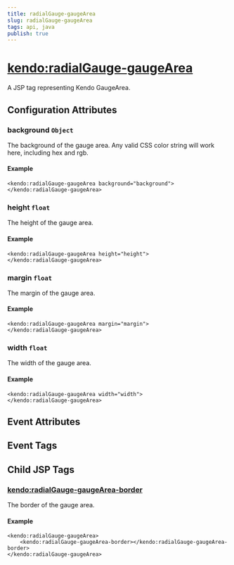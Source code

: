 ```yaml
---
title: radialGauge-gaugeArea
slug: radialGauge-gaugeArea
tags: api, java
publish: true
---
```


# <kendo:radialGauge-gaugeArea>
A JSP tag representing Kendo GaugeArea.

## Configuration Attributes


### background `Object`

The background of the gauge area.
Any valid CSS color string will work here, including hex and rgb.

#### Example
    <kendo:radialGauge-gaugeArea background="background">
    </kendo:radialGauge-gaugeArea>
    

### height `float`

The height of the gauge area.

#### Example
    <kendo:radialGauge-gaugeArea height="height">
    </kendo:radialGauge-gaugeArea>
    

### margin `float`

The margin of the gauge area.

#### Example
    <kendo:radialGauge-gaugeArea margin="margin">
    </kendo:radialGauge-gaugeArea>
    

### width `float`

The width of the gauge area.

#### Example
    <kendo:radialGauge-gaugeArea width="width">
    </kendo:radialGauge-gaugeArea>
    

## Event Attributes


## Event Tags
 

## Child JSP Tags

### [<kendo:radialGauge-gaugeArea-border>](/api/wrappers/jsp/radialgauge/gaugearea-border)

The border of the gauge area.

#### Example

    <kendo:radialGauge-gaugeArea>
        <kendo:radialGauge-gaugeArea-border></kendo:radialGauge-gaugeArea-border>
    </kendo:radialGauge-gaugeArea>
 

